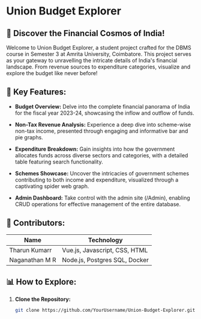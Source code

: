 # Union Budget Explorer

## 🌌 Discover the Financial Cosmos of India!

Welcome to Union Budget Explorer, a student project crafted for the DBMS course in Semester 3 at Amrita University, Coimbatore. This project serves as your gateway to unravelling the intricate details of India's financial landscape. From revenue sources to expenditure categories, visualize and explore the budget like never before!

## 🚀 Key Features:

- **Budget Overview:** Delve into the complete financial panorama of India for the fiscal year 2023-24, showcasing the inflow and outflow of funds.

- **Non-Tax Revenue Analysis:** Experience a deep dive into scheme-wise non-tax income, presented through engaging and informative bar and pie graphs.

- **Expenditure Breakdown:** Gain insights into how the government allocates funds across diverse sectors and categories, with a detailed table featuring search functionality.

- **Schemes Showcase:** Uncover the intricacies of government schemes contributing to both income and expenditure, visualized through a captivating spider web graph.

- **Admin Dashboard:** Take control with the admin site (/Admin), enabling CRUD operations for effective management of the entire database.

## 🤝 Contributors:

| Name           | Technology                             |
| -------------- | ---------------------------------------|
| Tharun Kumarr  | Vue.js, Javascript, CSS, HTML          |
| Naganathan M R | Node.js, Postgres SQL, Docker          |

## 📊 How to Explore:

1. **Clone the Repository:**
   ```bash
   git clone https://github.com/YourUsername/Union-Budget-Explorer.git
